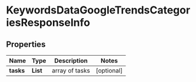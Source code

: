 # KeywordsDataGoogleTrendsCategoriesResponseInfo


## Properties

| Name | Type | Description | Notes |
|------------ | ------------- | ------------- | -------------|
**tasks** | **List<KeywordsDataGoogleTrendsCategoriesTaskInfo>** | array of tasks |[optional]|